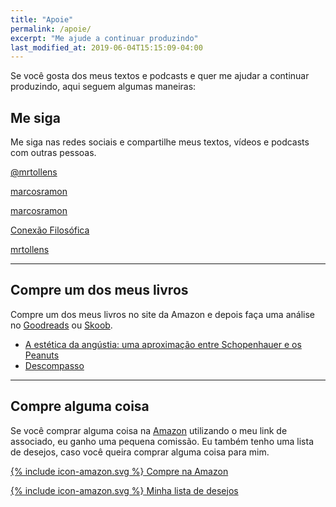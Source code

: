 ```yaml
---
title: "Apoie"
permalink: /apoie/
excerpt: "Me ajude a continuar produzindo"
last_modified_at: 2019-06-04T15:15:09-04:00
---
```


Se você gosta dos meus textos e podcasts e quer me ajudar a continuar produzindo, aqui seguem algumas maneiras:

## Me siga

Me siga nas redes sociais e compartilhe meus textos, vídeos e podcasts com outras pessoas.

<a href="https://twitter.com/mrtollens" alt="@mrtollens" target="_blank"><i class="fab fa-twitter"></i> @mrtollens</a>

<a href="https://www.goodreads.com/author/show/16012578.Marcos_Ramon" alt="goodreads" target="_blank"><i class="fab fa-goodreads-g"></i> marcosramon</a>

<a href="https://flipboard.com/@marcosramon" alt="flipboard" target="_blank"><i class="fab fa-flipboard"></i> marcosramon</a>

<a href="http://youtube.com/conexaofilosofica" alt="conexão filosófica" target="_blank"><i class="fab fa-youtube"></i> Conexão Filosófica</a>

<a href="https://www.twitch.tv/mrtollens" alt="twitch" target="_blank"><i class="fab fa-twitch"></i> mrtollens</a>

---
 
## Compre um dos meus livros

Compre um dos meus livros no site da Amazon e depois faça uma análise no [Goodreads](https://www.goodreads.com/author/show/16012578.Marcos_Ramon) ou [Skoob](https://www.skoob.com.br/descompasso-841935ed847109.html).

 - [A estética da angústia: uma aproximação entre Schopenhauer e os Peanuts](https://amzn.to/2XAkrWF)
 - [Descompasso](https://amzn.to/2XvjDlH)
 
 ---

## Compre alguma coisa

Se você comprar alguma coisa na [Amazon](https://www.amazon.com.br/?&_encoding=UTF8&tag=marcramo-20&linkCode=ur2&linkId=aad24eb81b50d91ca9706a1565e538a2&camp=1789&creative=9325) utilizando o meu link de associado, eu ganho uma pequena comissão. Eu também tenho uma lista de desejos, caso você queira comprar alguma coisa para mim. 

<a href="https://www.amazon.com.br/?&_encoding=UTF8&tag=marcramo-20&linkCode=ur2&linkId=aad24eb81b50d91ca9706a1565e538a2&camp=1789&creative=9325" onclick="ga(&quot;send&quot;,&quot;event&quot;,&quot;link&quot;,&quot;click&quot;,&quot;Shop Amazon&quot;)" class="btn"><span class="icon icon--amazon">{% include icon-amazon.svg %}</span> Compre na Amazon </a> 

<a href="https://amzn.to/2DnqGW4" onclick="ga(&quot;send&quot;,&quot;event&quot;,&quot;link&quot;,&quot;click&quot;,&quot;Amazon Wish List&quot;)" class="btn"><span class="icon icon--amazon">{% include icon-amazon.svg %}</span> Minha lista de desejos</a>
